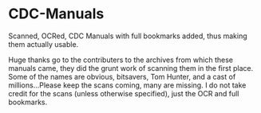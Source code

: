 # CDC-Manuals
Scanned, OCRed, CDC Manuals with full bookmarks added, thus making them actually usable.

Huge thanks go to the contributers to the archives from which these manuals came, they did the grunt work of scanning them in the first place.  Some of the names are obvious, bitsavers, Tom Hunter, and a cast of millions...Please keep the scans coming, many are missing.  I do not take credit for the scans (unless otherwise specified), just the OCR and full bookmarks.
